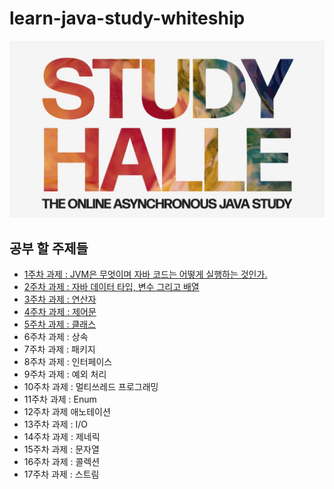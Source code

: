 # learn-java-study-whiteship

![study HALLE](src/main/java/images/study_HALLE.jpg)

## 공부 할 주제들
- [1주차 과제 : JVM은 무엇이며 자바 코드는 어떻게 실행하는 것인가.](src/main/java/week1/week1.md)
- [2주차 과제 : 자바 데이터 타입, 변수 그리고 배열](src/main/java/week2/week2.md)
- [3주차 과제 : 연산자](src/main/java/week3/week3.md)
- [4주차 과제 : 제어문](src/main/java/week4/week4.md)
- [5주차 과제 : 클래스](src/main/java/week5/week5.md)
- 6주차 과제 : 상속
- 7주차 과제 : 패키지
- 8주차 과제 : 인터페이스
- 9주차 과제 : 예외 처리
- 10주차 과제 : 멀티쓰레드 프로그래밍
- 11주차 과제 : Enum
- 12주차 과제 애노테이션
- 13주차 과제 : I/O
- 14주차 과제 : 제네릭
- 15주차 과제 : 문자열
- 16주차 과제 : 콜렉션
- 17주차 과제 : 스트림
